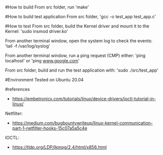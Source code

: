 #How to build
From src folder, run 'make'

#How to build test application
From src folder, 'gcc -o test_app test_app.c'

#How to test
From src folder, build the Kernel driver and mount it to the Kernel:
'sudo insmod driver.ko'

From another terminal window, open the system log to check the events:
'tail -f /var/log/syslog'

From another terminal window, run a ping request (CMP) either:
	'ping localhost'
or
	'ping www.google.com'

From src folder, build and run the test application with:
'sudo ./src/test_app'

#Environment
Tested on Ubuntu 20.04


#references
- https://embetronicx.com/tutorials/linux/device-drivers/ioctl-tutorial-in-linux/

Netfilter:
- https://medium.com/bugbountywriteup/linux-kernel-communication-part-1-netfilter-hooks-15c07a5a5c4e

IOCTL:
- https://tldp.org/LDP/lkmpg/2.4/html/x856.html

